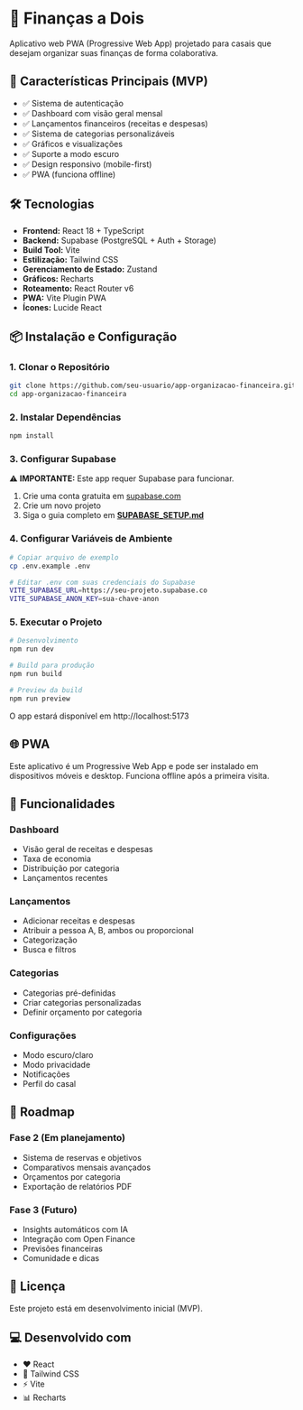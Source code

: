 # 💑 Finanças a Dois

Aplicativo web PWA (Progressive Web App) projetado para casais que desejam organizar suas finanças de forma colaborativa.

## 🚀 Características Principais (MVP)

- ✅ Sistema de autenticação
- ✅ Dashboard com visão geral mensal
- ✅ Lançamentos financeiros (receitas e despesas)
- ✅ Sistema de categorias personalizáveis
- ✅ Gráficos e visualizações
- ✅ Suporte a modo escuro
- ✅ Design responsivo (mobile-first)
- ✅ PWA (funciona offline)

## 🛠️ Tecnologias

- **Frontend:** React 18 + TypeScript
- **Backend:** Supabase (PostgreSQL + Auth + Storage)
- **Build Tool:** Vite
- **Estilização:** Tailwind CSS
- **Gerenciamento de Estado:** Zustand
- **Gráficos:** Recharts
- **Roteamento:** React Router v6
- **PWA:** Vite Plugin PWA
- **Ícones:** Lucide React

## 📦 Instalação e Configuração

### 1. Clonar o Repositório

```bash
git clone https://github.com/seu-usuario/app-organizacao-financeira.git
cd app-organizacao-financeira
```

### 2. Instalar Dependências

```bash
npm install
```

### 3. Configurar Supabase

⚠️ **IMPORTANTE:** Este app requer Supabase para funcionar.

1. Crie uma conta gratuita em [supabase.com](https://supabase.com)
2. Crie um novo projeto
3. Siga o guia completo em **[SUPABASE_SETUP.md](./SUPABASE_SETUP.md)**

### 4. Configurar Variáveis de Ambiente

```bash
# Copiar arquivo de exemplo
cp .env.example .env

# Editar .env com suas credenciais do Supabase
VITE_SUPABASE_URL=https://seu-projeto.supabase.co
VITE_SUPABASE_ANON_KEY=sua-chave-anon
```

### 5. Executar o Projeto

```bash
# Desenvolvimento
npm run dev

# Build para produção
npm run build

# Preview da build
npm run preview
```

O app estará disponível em http://localhost:5173

## 🌐 PWA

Este aplicativo é um Progressive Web App e pode ser instalado em dispositivos móveis e desktop. Funciona offline após a primeira visita.

## 📱 Funcionalidades

### Dashboard
- Visão geral de receitas e despesas
- Taxa de economia
- Distribuição por categoria
- Lançamentos recentes

### Lançamentos
- Adicionar receitas e despesas
- Atribuir a pessoa A, B, ambos ou proporcional
- Categorização
- Busca e filtros

### Categorias
- Categorias pré-definidas
- Criar categorias personalizadas
- Definir orçamento por categoria

### Configurações
- Modo escuro/claro
- Modo privacidade
- Notificações
- Perfil do casal

## 🔮 Roadmap

### Fase 2 (Em planejamento)
- Sistema de reservas e objetivos
- Comparativos mensais avançados
- Orçamentos por categoria
- Exportação de relatórios PDF

### Fase 3 (Futuro)
- Insights automáticos com IA
- Integração com Open Finance
- Previsões financeiras
- Comunidade e dicas

## 📄 Licença

Este projeto está em desenvolvimento inicial (MVP).

## 💻 Desenvolvido com

- ❤️ React
- 🎨 Tailwind CSS
- ⚡ Vite
- 📊 Recharts
